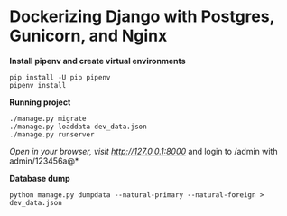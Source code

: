 # Dockerizing Django with Postgres, Gunicorn, and Nginx


**Install pipenv and create virtual environments**
```
pip install -U pip pipenv
pipenv install
```


**Running project**
```
./manage.py migrate
./manage.py loaddata dev_data.json
./manage.py runserver
```
*Open in your browser, visit http://127.0.0.1:8000* and login to /admin with admin/123456a@*

**Database dump**

```
python manage.py dumpdata --natural-primary --natural-foreign > dev_data.json
```